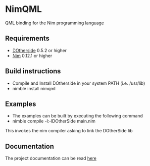 # NimQML

QML binding for the Nim programming language

## Requirements
* [DOtherside](https://github.com/filcuc/DOtherSide) 0.5.2 or higher
* [Nim](http://nim-lang.org/) 0.12.1 or higher

## Build instructions
* Compile and Install DOtherside in your system PATH (i.e. /usr/lib)
* nimble install nimqml

## Examples
* The examples can be built by executing the following command
* nimble compile -l:-lDOtherSide main.nim

This invokes the nim compiler asking to link the DOtherSide lib

## Documentation
The project documentation can be read [here](http://filcuc.github.io/nimqml/)
